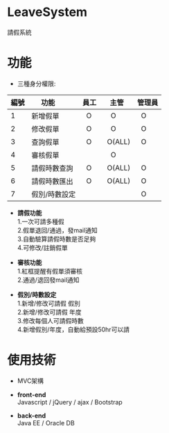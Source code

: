 # LeaveSystem
請假系統

# 功能
- 三種身分權限:

|編號  |功能        |員工   |主管   |管理員  |
|-----|------------|-------|------|---------|
|1    |新增假單      |   O   |   O  |   O   |
|2    |修改假單      |   O   |   O  |   O   |
|3    |查詢假單      |   O   |O(ALL)|   O   |
|4    |審核假單      |       |   O  |       |
|5    |請假時數查詢  |   O   |O(ALL)|   O   |
|6    |請假時數匯出  |   O   |O(ALL)|   O   |
|7    |假別/時數設定 |       |      |   O   |

- **請假功能**<br />
1.一次可請多種假<br />
2.假單退回/通過，發mail通知<br />
3.自動驗算請假時數是否足夠<br />
4.可修改/註銷假單<br />

- **審核功能**<br />
1.紅框提醒有假單須審核<br />
2.通過/退回發mail通知<br />


- **假別/時數設定**<br />
1.新增/修改可請假 假別<br />
2.新增/修改可請假 年度<br />
3.修改每個人可請假時數<br />
4.新增假別/年度，自動給預設50hr可以請<br />

# 使用技術

- MVC架構  <br />

- **front-end**<br />
Javascript / jQuery / ajax / Bootstrap

- **back-end**  <br />
Java EE / Oracle DB
